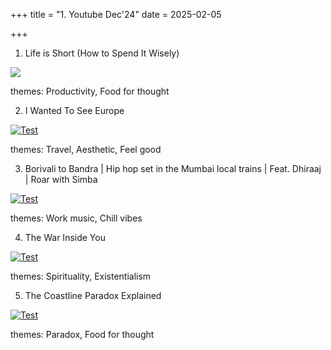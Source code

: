 +++
title = "1. Youtube Dec'24"
date = 2025-02-05

+++

1. Life is Short (How to Spend It Wisely)

[![](https://img.youtube.com/vi/Xtxscxi83XA/0.jpg)](https://www.youtube.com/watch?v=Xtxscxi83XA)

themes: Productivity, Food for thought

2. I Wanted To See Europe

[![Test](https://img.youtube.com/vi/uo0LgCXljYg/0.jpg)](https://www.youtube.com/watch?v=uo0LgCXljYg)

themes: Travel, Aesthetic, Feel good

3. Borivali to Bandra | Hip hop set in the Mumbai local trains | Feat. Dhiraaj | Roar with Simba

[![Test](https://img.youtube.com/vi/vfLqpG_ZjO8/0.jpg)](https://www.youtube.com/watch?v=vfLqpG_ZjO8)

themes: Work music, Chill vibes

4. The War Inside You

[![Test](https://img.youtube.com/vi/8LvR63eGYnA/0.jpg)](https://www.youtube.com/watch?v=8LvR63eGYnA)

themes: Spirituality, Existentialism

5. The Coastline Paradox Explained

[![Test](https://img.youtube.com/vi/kFjq8PX6F7I/0.jpg)](https://www.youtube.com/watch?v=kFjq8PX6F7I)

themes: Paradox, Food for thought
